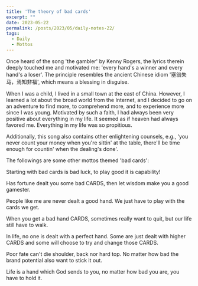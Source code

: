 ```yaml
---
title: 'The theory of bad cards'
excerpt: ""
date: 2023-05-22
permalink: /posts/2023/05/daily-notes-22/
tags:
  - Daily
  - Mottos
---
```


Once heard of the song 'the gambler' by Kenny Rogers, the lyrics therein deeply touched me and motivated me: 'every hand's a winner and every hand's a loser'. The principle resembles the ancient Chinese idiom '塞翁失马，焉知非福', which means a blessing in disguise. 

When I was a child, I lived in a small town at the east of China. However, I learned a lot about the broad world from the Internet, and I decided to go on an adventure to find more, to comprehend more, and to experience more since I was young. Motivated by such a faith, I had always been very positive about everything in my life. It seemed as if heaven had always favored me. Everything in my life was so propitious. 




Additionally, this song also contains other enlightening counsels, e.g., 'you never count your money when you're sittin' at the table, there'll be time enough for countin' when the dealing's done'.

The followings are some other mottos themed 'bad cards':

Starting with bad cards is bad luck, to play good it is capability! 

Has fortune dealt you some bad CARDS, then let wisdom make you a good gamester.

People like me are never dealt a good hand. We just have to play with the cards we get.

When you get a bad hand CARDS, sometimes really want to quit, but our life still have to walk.

In life, no one is dealt with a perfect hand. Some are just dealt with higher CARDS and some will choose to try and change those CARDS. 

Poor fate can't die shoulder, back nor hard top. No matter how bad the brand potential also want to stick it out.

Life is a hand which God sends to you, no matter how bad you are, you have to hold it.